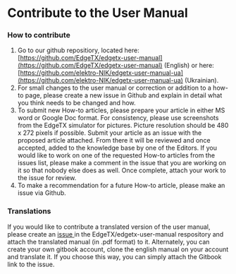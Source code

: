 # Contribute to the User Manual

### How to contribute

1. Go to our github repositiory, located here: [https://github.com/EdgeTX/edgetx-user-manual](https://github.com/EdgeTX/edgetx-user-manual) (English) or here: [https://github.com/elektro-NIK/edgetx-user-manual-ua](https://github.com/elektro-NIK/edgetx-user-manual-ua) (Ukrainian).
2. For small changes to the user manual or correction or addition to a how-to page, please create a new issue in Github and explain in detail what you think needs to be changed and how.&#x20;
3. To submit new How-to articles, please prepare your article in either MS word or Google Doc format. For consistency, please use screenshots from the EdgeTX simulator for pictures. Picture resolution should be 480 x 272 pixels if possible. Submit your article as an issue with the proposed article attached. From there it will be reviewed and once accepted, added to the knowledge base by one of the Editors. If you would like to work on one of the requested How-to articles from the issues list, please make a comment in the issue that you are working on it so that nobody else does as well. Once complete, attach your work to the issue for review.
4. To make a recommendation for a future How-to article, please make an issue via Github.

### Translations

If you would like to contribute a translated version of the user manual, please create an [issue ](https://github.com/EdgeTX/edgetx-user-manual/issues/new/choose)in the EdgeTX/edgetx-user-manual respository and attach the translated manual (in .pdf format) to it. Alternately, you can create your own gitbook account, clone the english manual on your account and translate it. If you choose this way, you can simply attach the Gitbook link to the issue.
